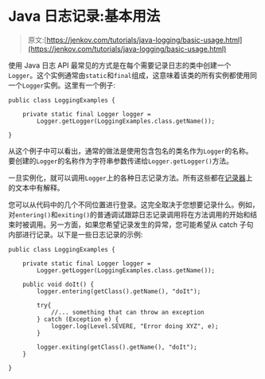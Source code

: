 # Java 日志记录:基本用法

> 原文:[https://jenkov.com/tutorials/java-logging/basic-usage.html](https://jenkov.com/tutorials/java-logging/basic-usage.html)

使用 Java 日志 API 最常见的方式是在每个需要记录日志的类中创建一个`Logger`。这个实例通常由`static`和`final`组成，这意味着该类的所有实例都使用同一个`Logger`实例。这里有一个例子:

```
public class LoggingExamples {

    private static final Logger logger =
        Logger.getLogger(LoggingExamples.class.getName());

}

```

从这个例子中可以看出，通常的做法是使用包含包名的类名作为`Logger`的名称。要创建的`Logger`的名称作为字符串参数传递给`Logger.getLogger()`方法。

一旦实例化，就可以调用`Logger`上的各种日志记录方法。所有这些都在[记录器](logger.html)上的文本中有解释。

您可以从代码中的几个不同位置进行登录。这完全取决于您想要记录什么。例如，对`entering()`和`exiting()`的普通调试跟踪日志记录调用将在方法调用的开始和结束时被调用。另一方面，如果您希望记录发生的异常，您可能希望从 catch 子句内部进行记录。以下是一些日志记录的示例:

```
public class LoggingExamples {

    private static final Logger logger =
        Logger.getLogger(LoggingExamples.class.getName());

    public void doIt() {
        logger.entering(getClass().getName(), "doIt");

        try{
            //... something that can throw an exception
        } catch (Exception e) {
            logger.log(Level.SEVERE, "Error doing XYZ", e);
        }

        logger.exiting(getClass().getName(), "doIt");
    }

}

```